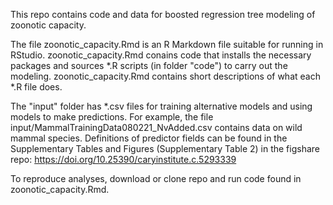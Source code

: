 This repo contains code and data for boosted regression tree modeling of zoonotic capacity. 

The file zoonotic_capacity.Rmd is an R Markdown file suitable for running in RStudio. zoonotic_capacity.Rmd conains code that installs the necessary packages and sources *.R scripts (in folder "code") to carry out the modeling. zoonotic_capacity.Rmd contains short descriptions of what each *.R file does.  

The "input" folder has *.csv files for training alternative models and using models to make predictions. For example, the file input/MammalTrainingData080221_NvAdded.csv contains data on wild mammal species. Definitions of predictor fields can be found in the Supplementary Tables and Figures (Supplementary Table 2) in the figshare repo: https://doi.org/10.25390/caryinstitute.c.5293339  

To reproduce analyses, download or clone repo and run code found in zoonotic_capacity.Rmd. 
